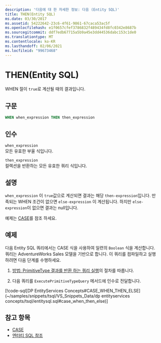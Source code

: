 ```yaml
---
description: '다음에 대 한 자세한 정보: 다음 (Entity SQL)'
title: THEN(Entity SQL)
ms.date: 03/30/2017
ms.assetid: 54222642-23c6-4f61-9861-67caca53ac5f
ms.openlocfilehash: e1f0657cfef3786832f489434fd8fc0342e8687b
ms.sourcegitcommit: ddf7edb67715a5b9a45e3dd44536dabc153c1de0
ms.translationtype: MT
ms.contentlocale: ko-KR
ms.lasthandoff: 02/06/2021
ms.locfileid: "99673468"
---
```

# <a name="then-entity-sql"></a>THEN(Entity SQL)

WHEN 절이 `true`로 계산될 때의 결과입니다.  
  
## <a name="syntax"></a>구문  
  
```sql  
WHEN when_expression THEN then_expression  
```  
  
## <a name="arguments"></a>인수  

 `when_expression`  
 모든 유효한 부울 식입니다.  
  
 `then_expression`  
 컬렉션을 반환하는 모든 유효한 쿼리 식입니다.  
  
## <a name="remarks"></a>설명  

 `when_expression` 이 `true`값으로 계산되면 결과는 해당 `then-expression`입니다. 만족되는 WHEN 조건이 없으면 `else-expression` 이 계산됩니다. 하지만 `else-expression`이 없으면 결과는 null입니다.  
  
 예제는 [CASE](case-entity-sql.md)를 참조 하세요.  
  
## <a name="example"></a>예제  

 다음 Entity SQL 쿼리에서는 CASE 식을 사용하여 일련의 `Boolean` 식을 계산합니다. 쿼리는 AdventureWorks Sales 모델을 기반으로 합니다. 이 쿼리를 컴파일하고 실행하려면 다음 단계를 수행하세요.  
  
1. [방법: PrimitiveType 결과를 반환 하는 쿼리 실행](../how-to-execute-a-query-that-returns-primitivetype-results.md)의 절차를 따릅니다.  
  
2. 다음 쿼리를 `ExecutePrimitiveTypeQuery` 메서드에 인수로 전달합니다.  
  
 [!code-sql[DP EntityServices Concepts#CASE_WHEN_THEN_ELSE](~/samples/snippets/tsql/VS_Snippets_Data/dp entityservices concepts/tsql/entitysql.sql#case_when_then_else)]  
  
## <a name="see-also"></a>참고 항목

- [CASE](case-entity-sql.md)
- [엔터티 SQL 참조](entity-sql-reference.md)
